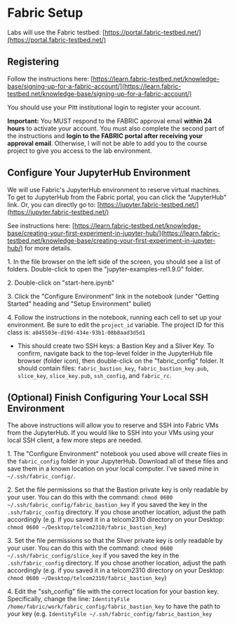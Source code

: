 # Fabric Setup

Labs will use the Fabric testbed:
[https://portal.fabric-testbed.net/](https://portal.fabric-testbed.net/)

## Registering

Follow the instructions here:
[https://learn.fabric-testbed.net/knowledge-base/signing-up-for-a-fabric-account/](https://learn.fabric-testbed.net/knowledge-base/signing-up-for-a-fabric-account/)

You should use your Pitt institutional login to register your account.

**Important:** You MUST respond to the FABRIC approval email **within 24 hours** to activate your account. You must also complete the second part of the instructions and **login to the FABRIC portal after receiving your approval email**. Otherwise, I will not be able to add you to the course project to give you access to the lab environment.

## Configure Your JupyterHub Environment

We will use Fabric\'s JupyterHub environment to reserve virtual
machines. To get to JupyterHub from the Fabric portal, you can click the
\"JupyterHub\" link. Or, you can directly go to:
[https://jupyter.fabric-testbed.net/](https://jupyter.fabric-testbed.net/)

See instructions here:
[https://learn.fabric-testbed.net/knowledge-base/creating-your-first-experiment-in-jupyter-hub/](https://learn.fabric-testbed.net/knowledge-base/creating-your-first-experiment-in-jupyter-hub/) for more details.

1\. In the file browser on the left side of the screen, you should see a
list of folders. Double-click to open the \"jupyter-examples-rel1.9.0\"
folder.

2\. Double-click on \"start-here.ipynb\"

3\. Click the \"Configure Environment\" link in the notebook (under \"Getting
Started\" heading and \"Setup Environment\" bullet)

4\. Follow the instructions in the notebook, running each cell to set up your environment. Be sure to edit the `project_id` variable. The project ID for this class is: `a045503e-d19d-434e-93b1-08b8aad3d5d1`
- This should create two SSH keys: a Bastion Key and a Sliver Key. To confirm, navigate back to the top-level folder in the JupyterHub file browser (folder icon), then double-click on the \"fabric_config\" folder. It should contain files: `fabric_bastion_key`, `fabric_bastion_key.pub`, `slice_key`, `slice_key.pub`, `ssh_config`, and `fabric_rc`.

## (Optional) Finish Configuring Your Local SSH Environment

The above instructions will allow you to reserve and SSH into Fabric VMs
from the JupyterHub. If you would like to SSH into your VMs using your
local SSH client, a few more steps are needed.

1\. The \"Configure Environment\" notebook you used above will create files in
the `fabric_config` folder in your JupyterHub. Download all of these files and
save them in a known location on your local computer. I've saved mine in
`~/.ssh/fabric_config/`.

2\. Set the file permissions so that the Bastion private key is only readable by
your user. You can do this with the command:
`chmod 0600 ~/.ssh/fabric_config/fabric_bastion_key` if you saved the key in the `.ssh/fabric_config` directory.
If you chose another location, adjust the path accordingly (e.g. if you
saved it in a telcom2310 directory on your Desktop:
`chmod 0600 ~/Desktop/telcom2310/fabric_bastion_key`)

3\. Set the file permissions so that the Sliver private key is only readable by
your user. You can do this with the command:
`chmod 0600 ~/.ssh/fabric_config/slice_key` if you saved the key in the `.ssh/fabric_config` directory.
If you chose another location, adjust the path accordingly (e.g. if you
saved it in a telcom2310 directory on your Desktop:
`chmod 0600 ~/Desktop/telcom2310/fabric_bastion_key`)

4\. Edit the "ssh_config" file with the correct location for your bastion key.
Specifically, change the line: `IdentityFile
/home/fabric/work/fabric_config/fabric_bastion_key` to have the path to your
key (e.g. `IdentityFile ~/.ssh/fabric_config/fabric_bastion_key`
